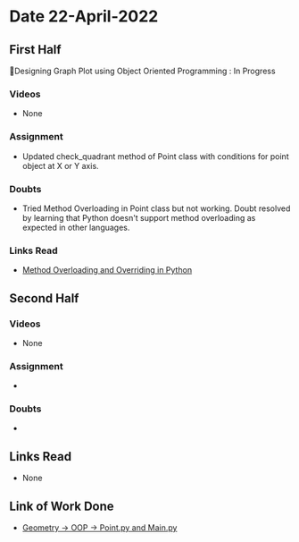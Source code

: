 # Date 22-April-2022

## First Half

🔄Designing Graph Plot using Object Oriented Programming : In Progress

### Videos

- None

### Assignment

- Updated check_quadrant method of Point class with conditions for point object at X or Y axis.

### Doubts

- Tried Method Overloading in Point class but not working. Doubt resolved by learning that Python doesn't support method overloading as expected in other languages.

### Links Read

- [Method Overloading and Overriding in Python](https://www.geeksforgeeks.org/difference-between-method-overloading-and-method-overriding-in-python/)

## Second Half

### Videos

- None

### Assignment

-

### Doubts

-

## Links Read

- None

## Link of Work Done

- [Geometry -> OOP -> Point.py and Main.py](https://github.com/sp18-interns/python-tutorial/blob/main/oop/geometry/Point.py)
